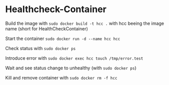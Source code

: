 # Healthcheck-Container

Build the image with ` sudo docker build -t hcc . ` with hcc beeing the image name (short for HealthCheckContainer)

Start the container ` sudo docker run -d --name hcc hcc ` 

Check status with ` sudo docker ps `

Introduce error with ` sudo docker exec hcc touch /tmp/error.test `

Wait and see status change to unhealthy (with ` sudo docker ps `)

Kill and remove container with ` sudo docker rm -f hcc `
